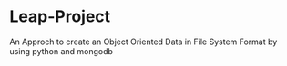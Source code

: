 # Leap-Project
An Approch to create an Object Oriented Data in File System Format by using python and mongodb
